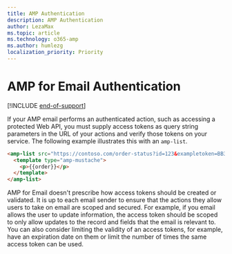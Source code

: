 ```yaml
---
title: AMP Authentication
description: AMP Authentication
author: LezaMax
ms.topic: article
ms.technology: o365-amp
ms.author: humlezg
localization_priority: Priority
---
```

# AMP for Email Authentication

[!INCLUDE [end-of-support](includes/end-of-support.md)]

If your AMP email performs an authenticated action, such as accessing a protected Web API, you must supply access tokens as query string parameters in the URL of your actions and verify those tokens on your service. The following example illustrates this with an `amp-list`.

```html
<amp-list src="https://contoso.com/order-status?id=123&exampletoken=BB34X21F" height="200">
  <template type="amp-mustache">
    <p>{{order}}</p>
  </template>
</amp-list>
```

AMP for Email doesn't prescribe how access tokens should be created or validated. It is up to each email sender to ensure that the actions they allow users to take on email are scoped and secured. For example, if you email allows the user to update information, the access token should be scoped to only allow updates to the record and fields that the email is relevant to. You can also consider limiting the validity of an access tokens, for example, have an expiration date on them or limit the number of times the same access token can be used.
